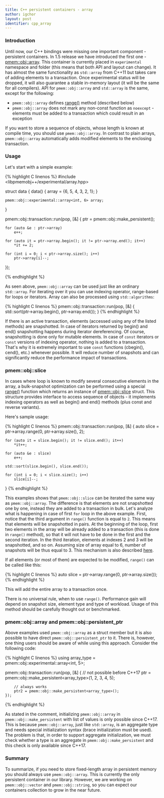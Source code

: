 ```yaml
---
title: C++ persistent containers - array
author: igchor
layout: post
identifier: cpp_array
---
```


### Introduction

Until now, our C++ bindings were missing one important component - persistent
containers. In 1.5 release we have introduced the first one - [pmem::obj::array][cpp_array].
This container is currently placed in `experimental` namespace and folder (this means
that both API and layout can change). It has almost the same functionality as `std::array`
from C++11 but takes care of adding elements to a transaction. Once experimental status
will be dropped, it will also guarantee a stable in-memory layout (it will be the same for all compilers).
API for `pmem::obj::array` and `std::array` is the same, except for the following:
* `pmem::obj::array` defines [range()][cpp_array_range] method (described below)
* `pmem::obj::array` does not mark any non-const function as `noexcept` -
	elements must be added to a transaction which could result in an exception

If you want to store a sequence of objects, whose length is known at compile time,
you should use `pmem::obj::array`. In contrast to plain arrays, `pmem::obj::array`
automatically adds modified elements to the enclosing transaction.

### Usage

Let's start with a simple example:

{% highlight C linenos %}
#include <libpmemobj++/experimental/array.hpp>

struct data {
	data() {
		array = {6, 5, 4, 3, 2, 1};
	}

	pmem::obj::experimental::array<int, 6> array;
}

pmem::obj::transaction::run(pop, [&] {
	ptr = pmem::obj::make_persistent<data>();

	for (auto &e : ptr->array)
		e++;

	for (auto it = ptr->array.begin(); it != ptr->array.end(); it++)
		*it += 2;

	for (int i = 0; i < ptr->array.size(); i++)
		ptr->array[i]--;
});

{% endhighlight %}

As seen above, `pmem::obj::array` can be used just like an ordinary `std::array`.
For iterating over it you can use indexing operator, range-based for loops or
iterators. Array can also be processed using `std::algorithms`:

{% highlight C linenos %}
pmem::obj::transaction::run(pop, [&] {
	std::sort(ptr->array.begin(), ptr->array.end());
}
{% endhighlight %}

If there is an active transaction, elements (accessed using any of the listed
methods) are snapshotted. In case of iterators returned by begin() and end()
snapshotting happens during iterator dereferencing. Of course, snapshotting is
done only for mutable elements. In case of `const` iterators or `const`
versions of indexing operator, nothing is added to a transaction. That's why
it is extremely important to use `const` functions (cbegin(), cend(), etc.)
whenever possible. It will reduce number of snapshots and can significantly
reduce the performance impact of transactions.

### pmem::obj::slice

In cases where loop is known to modify several consecutive elements in the array,
a bulk-snapshot optimization can be performed using a special [range()][cpp_array_range]
function which returns an instance of [pmem::obj::slice][cpp_array_slice] struct.
This structure provides interface to access sequence of objects - it implements
indexing operators as well as begin() and end() methods (plus const and reverse
variants).

Here's sample usage:

{% highlight C linenos %}
pmem::obj::transaction::run(pop, [&] {
	auto slice = ptr->array.range(0, ptr->array.size(), 2);

	for (auto it = slice.begin(); it != slice.end(); it++)
		*it++;

	for (auto &e : slice)
		e++;

	std::sort(slice.begin(), slice.end());

	for (int i = 0; i < slice.size(); i++)
		slice[i]--;
}
{% endhighlight %}

This examples shows that `pmem::obj::slice` can be iterated the same way as `pmem::obj::array`.
The difference is that elements are not snapshotted one by one, instead they are
added to a transaction in bulk. Let's analyze what is happening in case of first
`for` loop in the above example. First, notice that the third argument in `range()`
function is equal to `2`. This means that elements will be snapshotted in pairs.
At the beginning of the loop, first two elements in the array will be already
added to a transaction (this is done in `range()` method), so that it will not
have to be done in the first and the second iteration. In the third iteration,
elements at indexes 2 and 3 will be snapshotted, and so on. Assuming size of
array equal to 6, number of snapshots will be thus equal to 3. This mechanism is
also described [here][cpp_array_iterator].

If all elements (or most of them) are expected to be modified, `range()` can be called like this:

{% highlight C linenos %}
auto slice = ptr->array.range(0, ptr->array.size());
{% endhighlight %}

This will add the entire array to a transaction once.

There is no universal rule, when to use `range()`. Performance gain will depend
on snapshot size, element type and type of workload. Usage of this method should
be carefully thought out or benchmarked.

### pmem::obj::array and pmem::obj::persistent_ptr

Above examples used `pmem::obj::array` as a struct member but it is also possible
to have direct `pmem::obj::persistent_ptr` to it. There is, however, one thing users
should be aware of while using this approach. Consider the following code:

{% highlight C linenos %}
using array_type = pmem::obj::experimental::array<int, 5>;

pmem::obj::transaction::run(pop, [&] {
		// not possible before C++17
		ptr = pmem::obj::make_persistent<array_type>(1, 2, 3, 4, 5);

		// always works
		ptr2 = pmem::obj::make_persistent<array_type>();
	});
{% endhighlight %}

As stated in the comment, initializing `pmem::obj::array` in `pmem::obj::make_persistent`
with list of values is only possible since C++17. This is because `pmem::obj::array`,
just like `std::array`, is an aggregate type and needs special initialization syntax (brace
initialization must be used). The problem is that, in order to support aggregate initialization,
we must check whether a type is an aggregate in `pmem::obj::make_persistent` and
this check is only available since C++17.

### Summary

To summarize, if you need to store fixed-length array in persistent memory you should
always use `pmem::obj::array`. This is currently the only persistent container
in our library. However, we are working on `pmem::obj::vector` and `pmem::obj::string`,
so you can expect our containers collection to grow in the near future.

[cpp_array]: http://pmem.io/libpmemobj-cpp/master/doxygen/structpmem_1_1obj_1_1experimental_1_1array.html "pmem::obj::array"
[cpp_array_range]: http://pmem.io/libpmemobj-cpp/master/doxygen/structpmem_1_1obj_1_1experimental_1_1array.html#a113016b4fb574f71dc12f72a90048471 "range() method"
[cpp_array_slice]: http://pmem.io/libpmemobj-cpp/master/doxygen/classpmem_1_1obj_1_1experimental_1_1slice.html "slice struct"
[cpp_array_iterator]: http://pmem.io/libpmemobj-cpp/master/doxygen/structpmem_1_1obj_1_1experimental_1_1range__snapshotting__iterator.html "range_snapshotting_iterator"

